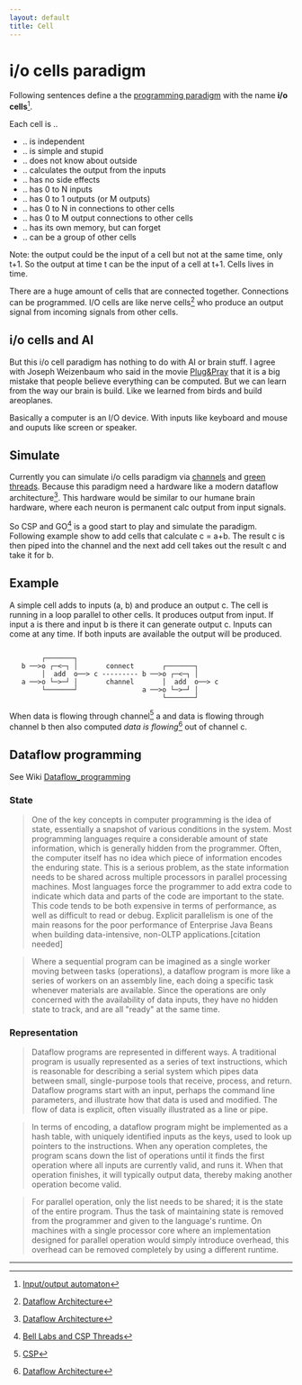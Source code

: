 ```yaml
---
layout: default
title: Cell
---
```


# i/o cells paradigm

Following sentences define a the [programming paradigm](https://en.wikipedia.org/wiki/Programming_paradigm) with the name __i/o cells__[^1].

Each cell is ..

 * .. is independent
 * .. is simple and stupid
 * .. does not know about outside
 * .. calculates the output from the inputs
 * .. has no side effects
 * .. has 0 to N inputs
 * .. has 0 to 1 outputs (or M outputs)
 * .. has 0 to N in connections to other cells
 * .. has 0 to M output connections to other cells
 * .. has its own memory, but can forget
 * .. can be a group of other cells

Note: the output could be the input of a cell but not at the same time, only t+1. So the output at time t can be the input of a cell at t+1. Cells lives in time.

There are a huge amount of cells that are connected together. Connections can be programmed.
I/O cells are like nerve cells[^3] who produce an output signal from incoming signals from other cells.

## i/o cells and AI

But this i/o cell paradigm has nothing to do with AI or brain stuff. I agree with Joseph Weizenbaum
who said in the movie [Plug&Pray](http://plugandpray-film.de/inhalt.html) that it is a big mistake that
people believe everything can be computed. But we can learn from the way our brain is build. 
Like we learned from birds and build areoplanes.

Basically a computer is an I/O device. With inputs like keyboard and mouse and ouputs like screen or speaker.

## Simulate

Currently you can simulate i/o cells paradigm via [channels](https://en.wikipedia.org/wiki/Channel_(programming)) and [green threads](https://en.wikipedia.org/wiki/Green_threads). Because this paradigm need a hardware like a modern dataflow architecture[^3]. This hardware would be similar to our humane brain hardware, where each neuron is permanent calc output from input signals.

So CSP and GO[^10] is a good start to play and simulate the paradigm.  Following example show to add cells that calculate c = a+b. The result c is then piped into the channel and the next add cell takes out the result c and take it for b.

## Example

A simple cell adds to inputs (a, b) and produce an output c.
The cell is running in a loop parallel to other cells. It produces output from input. If input a is there and input b is there it can generate output c. Inputs can come at any time. If both inputs are available the output will be produced.

```

        ┌───────┐
   b ──>o ┌─<─┐ │       connect       ┌───────┐
        │  add  o──> c --------- b ──>o ┌─<─┐ │
   a ──>o └─>─┘ │       channel       │  add  o──> c
        └───────┘                a ──>o └─>─┘ │
                                      └───────┘

```
   
  When data is flowing through channel[^2] a and data is flowing through channel b
  then also computed *data is flowing*[^3] out of channel c.


## Dataflow programming

See Wiki [Dataflow_programming](https://en.wikipedia.org/wiki/Dataflow_programming)

### State

> One of the key concepts in computer programming is the idea of state, essentially a snapshot of various conditions in the system. Most programming languages require a considerable amount of state information, which is generally hidden from the programmer. Often, the computer itself has no idea which piece of information encodes the enduring state. This is a serious problem, as the state information needs to be shared across multiple processors in parallel processing machines. Most languages force the programmer to add extra code to indicate which data and parts of the code are important to the state. This code tends to be both expensive in terms of performance, as well as difficult to read or debug. Explicit parallelism is one of the main reasons for the poor performance of Enterprise Java Beans when building data-intensive, non-OLTP applications.[citation needed]

> Where a sequential program can be imagined as a single worker moving between tasks (operations), a dataflow program is more like a series of workers on an assembly line, each doing a specific task whenever materials are available. Since the operations are only concerned with the availability of data inputs, they have no hidden state to track, and are all "ready" at the same time.

### Representation

> Dataflow programs are represented in different ways. A traditional program is usually represented as a series of text instructions, which is reasonable for describing a serial system which pipes data between small, single-purpose tools that receive, process, and return. Dataflow programs start with an input, perhaps the command line parameters, and illustrate how that data is used and modified. The flow of data is explicit, often visually illustrated as a line or pipe.

> In terms of encoding, a dataflow program might be implemented as a hash table, with uniquely identified inputs as the keys, used to look up pointers to the instructions. When any operation completes, the program scans down the list of operations until it finds the first operation where all inputs are currently valid, and runs it. When that operation finishes, it will typically output data, thereby making another operation become valid.

> For parallel operation, only the list needs to be shared; it is the state of the entire program. Thus the task of maintaining state is removed from the programmer and given to the language's runtime. On machines with a single processor core where an implementation designed for parallel operation would simply introduce overhead, this overhead can be removed completely by using a different runtime.

---

[^1]: [Input/output automaton](https://en.wikipedia.org/wiki/Input/output_automaton)
[^2]: [CSP](https://en.wikipedia.org/wiki/Communicating_sequential_processes)
[^3]: [Dataflow Architecture](https://en.wikipedia.org/wiki/Dataflow_architecture)
[^4]: [Input/ouput](https://en.wikipedia.org/wiki/Input/output)
[^5]: [Asynchronous I/O](https://en.wikipedia.org/wiki/Asynchronous_I/O)
[^6]: [Neuron or nerve cell](https://en.wikipedia.org/wiki/Neuron)
[^7]: [Channel](https://en.wikipedia.org/wiki/Channel_(programming))
[^8]: [Bell Labs and CSP Threads](https://swtch.com/~rsc/thread/)
[^9]: [A Simulator for Digital Circuits](SICP - Page 369)
[^10]: [Bell Labs and CSP Threads](https://swtch.com/~rsc/thread/)

 

